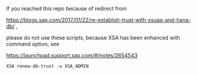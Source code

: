 If you reached this repo because of redirect from 

https://blogs.sap.com/2017/01/22/re-establish-trust-with-xsuaa-and-hana-db/ ,

please do not use these scripts, because XSA has been enhanced with command option, see

https://launchpad.support.sap.com/#/notes/2654543


``
XSA renew-db-trust -u XSA_ADMIN
``
